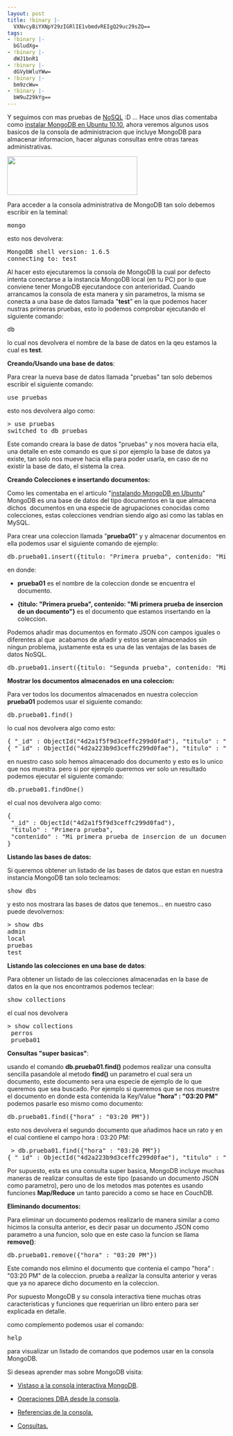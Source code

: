 ```yaml
---
layout: post
title: !binary |-
  VXNvcyBiYXNpY29zIGRlIE1vbmdvREIgQ29uc29sZQ==
tags:
- !binary |-
  bGludXg=
- !binary |-
  dWJ1bnR1
- !binary |-
  dGVybWluYWw=
- !binary |-
  bm9zcWw=
- !binary |-
  bW9uZ29kYg==
---
```

Y seguimos con mas pruebas de <a href="http://blog.jam.net.ve/category/nosql/">NoSQL</a> :D ... Hace unos dias comentaba como <a href="http://blog.jam.net.ve/2011/01/03/instalando-mongodb-en-ubuntu/">instalar MongoDB en Ubuntu 10.10</a>, ahora veremos algunos usos basicos de la consola de administracion que incluye MongoDB para almacenar informacion, hacer algunas consultas entre otras tareas administrativas.

<a href="http://blog.jam.net.ve/imagenes/uploads/2011/01/Selección_024.jpeg"><img class="aligncenter size-medium wp-image-577" title="Selección_024" src="http://blog.jam.net.ve/imagenes/uploads/2011/01/Selección_024-300x89.jpg" alt="" width="300" height="89" /></a>

Para acceder a la consola administrativa de MongoDB tan solo debemos escribir en la teminal:
<pre lang="bash" line="1" escaped="true">mongo</pre>
esto nos devolvera:
<pre lang="text" line="1" escaped="true">MongoDB shell version: 1.6.5
connecting to: test</pre>
Al hacer esto ejecutaremos la consola de MongoDB la cual por defecto intenta conectarse a la instancia MongoDB local (en tu PC) por lo que conviene tener MongoDB ejecutandoce con anterioridad. Cuando arrancamos la consola de esta manera y sin parametros, la misma se conecta a una base de datos llamada "<strong>test</strong>" en la que podemos hacer nustras primeras pruebas, esto lo podemos comprobar ejecutando el siguiente comando:
<pre lang="bash" line="1" escaped="true">db</pre>
lo cual nos devolvera el nombre de la base de datos en la qeu estamos la cual es <strong>test</strong>.

<strong>Creando/Usando una base de datos</strong>:

Para crear la nueva base de datos llamada "pruebas" tan solo debemos escribir el siguiente comando:
<pre lang="bash" line="1" escaped="true">use pruebas</pre>
esto nos devolvera algo como:
<pre lang="text" line="1" escaped="true">&gt; use pruebas
switched to db pruebas</pre>
Este comando creara la base de datos "pruebas" y nos movera hacia ella, una detalle en este comando es que si por ejemplo la base de datos ya existe, tan solo nos mueve hacia ella para poder usarla, en caso de no existir la base de dato, el sistema la crea.

<strong>Creando Colecciones e insertando documentos:</strong>

Como les comentaba en el articulo "<a href="http://blog.jam.net.ve/2011/01/03/instalando-mongodb-en-ubuntu/">instalando MongoDB en Ubuntu</a>"  MongoDB es una base de datos del tipo documentos en la que almacena dichos  documentos en una especie de agrupaciones conocidas como colecciones, estas colecciones vendrian siendo algo asi como las tablas en MySQL.

Para crear una coleccion llamada "<strong>prueba01</strong>" y y almacenar documentos en ella podemos usar el siguiente comando de ejemplo:
<pre lang="bash" line="1" escaped="true">db.prueba01.insert({titulo: "Primera prueba", contenido: "Mi primera prueba de insercion de un documento"})</pre>
en donde:

- <strong>prueba01</strong> es el nombre de la coleccion donde se encuentra el documento.

- <strong>{titulo: "Primera prueba", contenido: "Mi primera prueba de insercion de un documento"} </strong>es el documento que estamos insertando en la coleccion.

Podemos añadir mas documentos en formato JSON con campos iguales o diferentes al que  acabamos de añadir y estos seran almacenados sin ningun problema, justamente esta es una de las ventajas de las bases de datos NoSQL.
<pre lang="bash" line="1" escaped="true">db.prueba01.insert({titulo: "Segunda prueba", contenido: "Mi segunda prueba de insercion de un documento", hora: "03:20 PM", fecha: "9/01/2011"})</pre>
<strong>Mostrar los documentos almacenados en una coleccion:</strong>

Para ver todos los documentos almacenados en nuestra coleccion <strong>prueba01</strong> podemos usar el siguiente comando:
<pre lang="bash" line="1" escaped="true">db.prueba01.find()</pre>
lo cual nos devolvera algo como esto:
<pre lang="bash" line="1" escaped="true">{ "_id" : ObjectId("4d2a1f5f9d3ceffc299d0fad"), "titulo" : "Primera prueba", "contenido" : "Mi primera prueba de insercion de un documento" }
{ "_id" : ObjectId("4d2a223b9d3ceffc299d0fae"), "titulo" : "Segunda prueba", "contenido" : "Mi segunda prueba de insercion de un documento", "hora" : "03:20 PM", "fecha" : "9/01/2011" }</pre>
en nuestro caso solo hemos almacenado dos documento y esto es lo unico que nos muestra. pero si por ejemplo queremos ver solo un resultado podemos ejecutar el siguiente comando:
<pre lang="bash" line="1" escaped="true">db.prueba01.findOne()</pre>
el cual nos devolvera algo como:
<pre lang="bash" line="1" escaped="true">{
 "_id" : ObjectId("4d2a1f5f9d3ceffc299d0fad"),
 "titulo" : "Primera prueba",
 "contenido" : "Mi primera prueba de insercion de un documento"
}</pre>
<strong>Listando las bases de datos:</strong>

Si queremos obtener un listado de las bases de datos que estan en nuestra instancia MongoDB tan solo tecleamos:
<pre lang="bash" line="1" escaped="true">show dbs</pre>
y esto nos mostrara las bases de datos que tenemos... en nuestro caso puede devolvernos:
<pre lang="text" line="1" escaped="true">&gt; show dbs
admin
local
pruebas
test</pre>
<strong>Listando las colecciones en una base de datos</strong>:

Para obtener un listado de las colecciones almacenadas en la base de datos en la que nos encontramos podemos teclear:
<pre lang="bash" line="1" escaped="true">show collections</pre>
el cual nos devolvera
<pre lang="text" line="1" escaped="true">&gt; show collections
 perros
 prueba01</pre>
<strong>Consultas "super basicas"</strong>:

usando el comando <strong>db.prueba01.find()</strong> podemos realizar una consulta sencilla pasandole al metodo <strong>find()</strong> un parametro el cual sera un documento, este documento sera una especie de ejemplo de lo que queremos que sea buscado. Por ejemplo si queremos que se nos muestre el documento en donde esta contenida la Key/Value <strong>"hora" : "03:20 PM"</strong> podemos pasarle eso mismo como documento:
<pre lang="bash" line="1" escaped="true">db.prueba01.find({"hora" : "03:20 PM"})</pre>
esto nos devolvera el segundo documento que añadimos hace un rato y en el cual contiene el campo hora : 03:20 PM:
<pre lang="bash" line="1" escaped="true"> &gt; db.prueba01.find({"hora" : "03:20 PM"})
{ "_id" : ObjectId("4d2a223b9d3ceffc299d0fae"), "titulo" : "Segunda prueba", "contenido" : "Mi segunda prueba de insercion de un documento", "hora" : "03:20 PM", "fecha" : "9/01/2011" }</pre>
Por supuesto, esta es una consulta super basica, MongoDB incluye muchas maneras de realizar consultas de este tipo (pasando un documento JSON como parametro), pero uno de los metodos mas potentes es usando funciones <strong>Map/Reduce</strong> un tanto parecido a como se hace en CouchDB.

<strong>Eliminando documentos:</strong>

Para eliminar un documento podemos realizarlo de manera similar a como hicimos la consulta anterior, es decir pasar un documento JSON como parametro a una funcion, solo que en este caso la funcion se llama <strong>remove()</strong>:
<pre lang="bash" line="1" escaped="true">db.prueba01.remove({"hora" : "03:20 PM"})</pre>
Este comando nos elimino el documento que contenia el campo "hora" : "03:20 PM" de la coleccion. prueba a realizar la consulta anterior y veras que ya no aparece dicho documento en la coleccion.

Por supuesto MongoDB y su consola interactiva tiene muchas otras caracteristicas y funciones que requeririan un libro entero para ser explicada en detalle.

como complemento podemos usar el comando:
<pre lang="text" line="1" escaped="true">help</pre>
para visualizar un listado de comandos que podemos usar en la consola MongoDB.

Si deseas aprender mas sobre MongoDB visita:

- <a href="http://www.mongodb.org/display/DOCSES/Vistazo+a+la+consola+interactiva+MongoDB">Vistaso a la consola interactiva MongoDB</a>.

- <a href="http://www.mongodb.org/display/DOCSES/Operaciones+DBA+desde+la+consola">Operaciones DBA desde la consola</a>.

- <a href="http://www.mongodb.org/display/DOCSES/Referencia+de+la+consola+%28dbshell%29">Referencias de la consola.</a>

- <a href="http://www.mongodb.org/display/DOCSES/Consultar">Consultas.</a>
